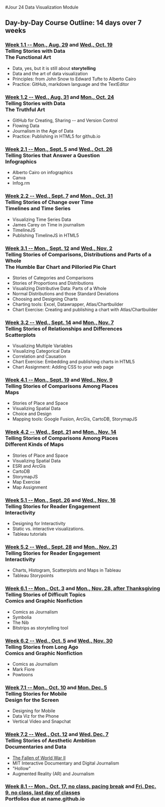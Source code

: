 #Jour 24 Data Visualization Module

## Day-by-Day Course Outline: 14 days over 7 weeks

### [Week 1.1 -- Mon., Aug. 29](WeeklySchedule/week01-01.md) and [Wed., Oct. 19](WeeklySchedule/week01-01.md)<br/>Telling Stories with Data <br/>The Functional Art
- Data, yes, but it is still about **storytelling**
- Data and the art of data visualization
- Principles: from John Snow to Edward Tufte to Alberto Cairo
- Practice: GitHub, markdown language and the TextEditor

### [Week 1.2 -- Wed., Aug. 31](WeeklySchedule/week01-02.md) and [Mon., Oct. 24](WeeklySchedule/week01-02.md)<br/>Telling Stories with Data <br/> The Truthful Art

- GitHub for Creating, Sharing -- and Version Control
- Flowing Data
- Journalism in the Age of Data
- Practice: Publishing in HTML5 for github.io

### [Week 2.1 -- Mon., Sept. 5](WeeklySchedule/week02-01.md) and [Wed., Oct. 26](WeeklySchedule/week02-01.md)<br/>Telling Stories that Answer a Question<br/>Infographics

- Alberto Cairo on infographics
- Canva
- Infog.rm

### [Week 2.2 -- Wed., Sept. 7](WeeklySchedule/week02-02.md) and [Mon., Oct. 31](WeeklySchedule/week02-02.md)<br/>Telling Stories of Change over Time <br/> Timelines and Time Series

- Visualizing Time Series Data
- James Carey on Time in journalism
- TimelineJS
- Publishing TimelineJS in HTML5

### [Week 3.1 -- Mon., Sept. 12](WeeklySchedule/week03-01.md) and [Wed., Nov. 2](WeeklySchedule/week03-01.md)<br/>Telling Stories of Comparisons, Distributions and Parts of a Whole <br/> The Humble Bar Chart and Pilloried Pie Chart
- Stories of Categories and Comparisons
- Stories of Proportions and Distributions
- Visualizing Distributive Data: Parts of a Whole
- Normal Distributions and those Standard Deviations
- Choosing and Designing Charts
- Charting tools: Excel, Datawrapper, Atlas/Chartbuilder
- Chart Exercise: Creating and publishing a chart with Atlas/Chartbuilder

### [Week 3.2 -- Wed., Sept. 14](WeeklySchedule/week03-02.md) and [Mon., Nov. 7](WeeklySchedule/week03-02.md)<br/>Telling Stories of Relationships and Differences <br/> Scatterplots
- Visualizing Multiple Variables
- Visualizing Categorical Data
- Correlation and Causation
- Chart Exercise: Embedding and publishing charts in HTML5
- Chart Assignment: Adding CSS to your web page

### [Week 4.1 -- Mon., Sept. 19](WeeklySchedule/week04-01.md) and [Wed., Nov. 9](WeeklySchedule/week04-01.md)<br/>Telling Stories of Comparisons Among Places <br/>Maps
- Stories of Place and Space
- Visualizing Spatial Data
- Choice and Design
- Mapping tools: Google Fusion, ArcGis, CartoDB, StorymapJS

### [Week 4.2 -- Wed., Sept. 21](WeeklySchedule/week04-02.md) and [Mon., Nov. 14](WeeklySchedule/week04-02.md)<br/>Telling Stories of Comparisons Among Places <br/>Different Kinds of Maps
- Stories of Place and Space
- Visualizing Spatial Data
- ESRI and ArcGis
- CartoDB
- StorymapJS
- Map Exercise
- Map Assignment

### [Week 5.1 -- Mon., Sept. 26](WeeklySchedule/week05-01.md) and [Wed., Nov. 16](WeeklySchedule/week05-01.md)<br/>Telling Stories for Reader Engagement <br/>Interactivity
- Designing for Interactivity
- Static vs. interactive visualizations.
- Tableau tutorials

### [Week 5.2 -- Wed., Sept. 28](WeeklySchedule/week05-02.md) and [Mon., Nov. 21](WeeklySchedule/week05-02.md)<br/>Telling Stories for Reader Engagement <br/> Interactivity
- Charts, Histogram, Scatterplots and Maps in Tableau
- Tableau Storypoints


### [Week 6.1 -- Mon., Oct. 3](WeeklySchedule/week06-01.md) and [Mon., Nov. 28, after Thanksgiving](WeeklySchedule/week06-01.md)<br/>Telling Stories of Difficult Topics <br/> Comics and Graphic Nonfiction
- Comics as Journalism
- Symbolia
- The Nib
- Bitstrips as storytelling tool

### [Week 6.2 -- Wed., Oct. 5](WeeklySchedule/week06-02.md) and [Wed., Nov. 30](WeeklySchedule/week06-02.md)<br/>Telling Stories from Long Ago <br/> Comics and Graphic Nonfiction
- Comics as Journalism
- Mark Fiore
- Powtoons

### [Week 7.1 -- Mon., Oct. 10](WeeklySchedule/week07-01.md) and [Mon. Dec. 5](WeeklySchedule/week07-01.md)<br/>Telling Stories for Mobile <br/> Design for the Screen
- Designing for Mobile
- Data Viz for the Phone
- Vertical Video and Snapchat

### [Week 7.2 -- Wed., Oct. 12](WeeklySchedule/week07-02.md) and [Wed. Dec. 7](WeeklySchedule/week07-02.md)<br/>Telling Stories of Aesthetic Ambition <br/> Documentaries and Data
- [The Fallen of World War II](http://www.fallen.io/ww2/)
- MIT Interactive Documentary and Digital Journalism
- "Hollow"
- Augmented Reality (AR) and Journalism

### [Week 8.1 -- Mon., Oct. 17, no class, pacing break](WeeklySchedule/week08-01.md) and [Fri. Dec. 9, no class, last day of classes](WeeklySchedule/week08-01.md)<br/>Portfolios due at name.github.io


